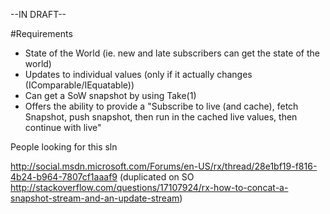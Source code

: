 --IN DRAFT--

#Requirements

 * State of the World (ie. new and late subscribers can get the state of the world)
 * Updates to individual values (only if it actually changes (IComparable/IEquatable))
 * Can get a SoW snapshot by using Take(1)
 * Offers the ability to provide a "Subscribe to live (and cache), fetch Snapshot, push snapshot, then run in the cached live values, then continue with live"
 
People looking for this sln

http://social.msdn.microsoft.com/Forums/en-US/rx/thread/28e1bf19-f816-4b24-b964-7807cf1aaaf9
(duplicated on SO http://stackoverflow.com/questions/17107924/rx-how-to-concat-a-snapshot-stream-and-an-update-stream)


